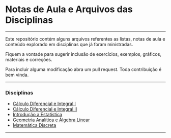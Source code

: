 # Notas de Aula e Arquivos das Disciplinas
---

Este repositório contém alguns arquivos referentes as listas, notas de aula e conteúdo explorado em disciplinas que já foram ministradas.

Fiquem a vontade para sugerir inclusão de exercícios, exemplos, gráficos, materiais e correções.

Para incluir alguma modificação abra um pull request. Toda contribuição é bem vinda.

---
###  Disciplinas
* [Cálculo Diferencial e Integral I](/calculo_01)
* [Cálculo Diferencial e Integral II](/calculo_02/)
* [Introdução a Estatística](/estatistica/)
* [Geometria Analítica e Álgebra Linear](/geometria_analitica_algebra_linear/)
* [Matemática Discreta](/mat_discreta/)

---
